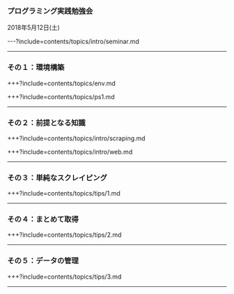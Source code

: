 ### プログラミング実践勉強会

2018年5月12日(土)

---?include=contents/topics/intro/seminar.md

---

### その１：環境構築

+++?include=contents/topics/env.md

+++?include=contents/topics/ps1.md

---

### その２：前提となる知識

+++?include=contents/topics/intro/scraping.md

+++?include=contents/topics/intro/web.md

---

### その３：単純なスクレイピング

+++?include=contents/topics/tips/1.md

---

### その４：まとめて取得

+++?include=contents/topics/tips/2.md

---

### その５：データの管理

+++?include=contents/topics/tips/3.md

---